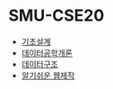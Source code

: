 # SMU-CSE20
- [기초설계](https://github.com/favorcat/SMU-CSE20/tree/master/기초설계)
- [데이터공학개론](https://github.com/favorcat/SMU-CSE20/tree/master/데이터공학개론)
- [데이터구조](https://github.com/favorcat/SMU-CSE20/tree/master/데이터구조)
- [알기쉬운 웹제작](https://github.com/favorcat/SMU-CSE20/tree/master/알기쉬운%20웹제작)